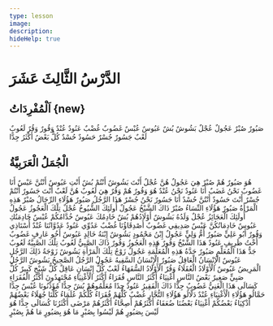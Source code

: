 ```yaml
---
type: lesson
image:
description:
hideHelp: true
---
```


# الدَّرْسُ الثَّالِثَ عَشَرَ

## اَلْمُفْرِدَاتُ {new}

صَبُورٌ
صُبْرٌ
عَجُولٌ
عُجْلٌ
بَشُوشٌ
بُشٌ
عَبُوسٌ
عُبْسٌ
غَضُوبٌ
غُضْبٌ
عَنُودٌ
عُنْدٌ
وَقُورٌ
وَقُرٌ
لَعُوبٌ
لَعْبٌ
جَسُورٌ
جُسْرٌ
حَسُودٌ
حُسْدٌ
كُلُّ
بَعْضُ
أَكْثَرُ
جِدًّا

## الْجُمَلُ الْعَرَبِيَّةُ

هُوَ صَبُورٌ
هُمْ صُبْرٌ
هِيَ عَجُولٌ
هُنَّ عُجْلٌ
أَنْتَ بَشُوشٌ
أَنْتُمْ بُشٌ
أَنْتِ عَبُوسٌ
أَنْتُنَّ عَبْسٌ
أَنَا غَضُوبٌ
نَحْنُ غَضَبٌ
أَنَا عَنُودٌ
نَحْنُ عُنْدٌ
هُوَ وَقُورٌ
هُمْ وَقُرٌ
هِيَ لَعُوبٌ
هُنَّ لَعْبٌ
أَنْتَ جَسُورٌ
أَنْتُمْ جُسْرٌ
أَنْتَ حَسُودٌ
أَنْتُنَّ حُسْدٌ
أَنَا جَسُورٌ
نَحْنُ جُسْرٌ
هَذَا الرَّجُلُ صَبُورٌ
هَؤُلَاءِ الرِّجَالُ صُبْرٌ
هَذِهِ الْمَرْأَةُ صَبُورٌ
هَؤُلَاءِ النِّسَاءُ صُبْرٌ
ذَاكَ الشَّيْخُ عَجُولٌ
أُولَئِكَ الشُّيُوخُ عُجْلٌ
تِلْكَ الْعَجُوزُ عَجُولٌ
أُولَئِكَ الْعَجَائِزُ عُجْلٌ
وَلَدُهُ بَشُوشٌ
أَوْلَادُهُمْ بُشٌ
خَادِمُكَ عَبُوسٌ
خُدَّامُكُمْ عُبْسٌ
خَادِمَتُكِ عَبُوسٌ
خَادِمَاتُكُنَّ عَبْسٌ
صَدِيقِي غَضُوبٌ
أَصْدِقَاؤُنَا غُضْبٌ
عَدُوِّي عَنُودٌ
عَدُوَّاتُنَا عُنْدٌ
أُسْتَاذِي وَقُورٌ
أَبُو عَلِيٍّ صَبُورٌ
أُمُّ وَلِيٍّ عَجُولٌ
إِبْنُ مَحْمُودٍ بَشُوشٌ
إِبْنَةُ خَالِدٍ عَبُوسٌ
أَخُو عَارِفٍ غَضُوبٌ
أُخْتُ ظَرِيفٍ عَنُودٌ
هَذَا الشَّيْخُ وَقُورٌ
هَذِهِ الْعَجُوزُ وَقُورٌ
ذَاكَ الصَّبِيُّ لَعُوبٌ
تِلْكَ الصَّبِيَّةُ لَعُوبٌ
جَدُّ هَذَا الْمُعَلِّمِ صَبُورٌ
جَدَّةُ هَذِهِ الْمُعَلِّمَةِ عَجُولٌ
زَوْجُ تِلْكَ الْمَرْأَةِ بَشُوشٌ
زَوْجَةُ ذَلِكَ الرَّجُلِ عَبُوسٌ
الْإِنْسَانُ الْعَاقِلُ صَبُورٌ
الْإِنْسَانُ السَّفِيهُ عَجُولٌ
الرَّجُلُ الصَّحِيحُ بَشُوشٌ
الرَّجُلُ الْمَرِيضُ عَبُوسٌ
الْأَوْلَادُ الْعُقَلَاءُ وَقُرٌ
الْأَوْلَادُ السُّفَهَاءُ لَعْبٌ
كُلُّ إِنْسَانٍ عَاقِلٌ
كُلُّ شَيْخٍ كَبِيرٌ
كُلُّ صَبِيٍّ صَغِيرٌ
بَعْضُ النَّاسِ أَغْنِيَاءُ
أَكْثَرُ النَّاسِ فُقَرَاءُ
أَكْثَرُ الْأَغْنِيَاءِ مُجْتَهِدُونَ
أَكْثَرُ الْفُقَرَاءِ كَسَالَى
هَذَا الْغَنِيُّ غَضُوبٌ جِدًّا
ذَاكَ الْفَقِيرُ عَنُودٌ جِدًا
مُعَلِّمُوهُمْ بُشٌ جِدًّا
مُؤَذِّنُونَا عُبْسٌ جِدًّا
حَمَّالُو هَؤُلَاءِ الْأَغْنِيَاءِ عُنْدٌ
دَلَّالُو هَؤُلَاءِ التُّجَّارِ غُضْبٌ
كُلُّهُمْ فُقَرَاءُ
كُلُّكُمْ عُلَمَاءُ
كُلُّنَا جُهَلَاءُ
بَعْضُهُمْ أَذْكِيَاءُ
بَعْضُكُمْ أَغْنِيَاءُ
بَعْضُنَا ضُعَفَاءُ
أَكْثَرُهُمْ أَصِحَّاءُ
أَكْثَرُهُمْ مَرْضَى
أَكْثَرُنَا كُسَالَى جِدًّا
هُوَ لَيْسَ بِصَبُورٍ
هُمْ لَيْسُوا بِصُبْرٍ
مَا هُوَ بِصَبُورٍ
مَا هُمْ بِصُبْرٍ
